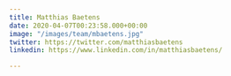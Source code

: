```yaml
---
title: Matthias Baetens
date: 2020-04-07T00:23:58.000+00:00
image: "/images/team/mbaetens.jpg"
twitter: https://twitter.com/matthiasbaetens
linkedin: https://www.linkedin.com/in/matthiasbaetens/

---
```

